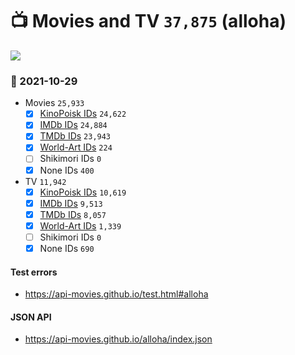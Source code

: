 # :tv: Movies and TV `37,875` (alloha)

<a href="https://API-Movies.github.io"><img src="https://API-Movies.github.io/banner.png?cache"></a>

### :date: 2021-10-29
- Movies `25,933`
  - [x] <a href="https://API-Movies.github.io/alloha/movie_kinopoisk_ids.json">KinoPoisk IDs</a> `24,622`
  - [x] <a href="https://API-Movies.github.io/alloha/movie_imdb_ids.json">IMDb IDs</a> `24,884`
  - [x] <a href="https://API-Movies.github.io/alloha/movie_tmdb_ids.json">TMDb IDs</a> `23,943`
  - [x] <a href="https://API-Movies.github.io/alloha/movie_world_art_ids.json">World-Art IDs</a> `224`
  - [ ] Shikimori IDs `0`
  - [x] None IDs `400`
- TV `11,942`
  - [x] <a href="https://API-Movies.github.io/alloha/tv_kinopoisk_ids.json">KinoPoisk IDs</a> `10,619`
  - [x] <a href="https://API-Movies.github.io/alloha/tv_imdb_ids.json">IMDb IDs</a> `9,513`
  - [x] <a href="https://API-Movies.github.io/alloha/tv_tmdb_ids.json">TMDb IDs</a> `8,057`
  - [x] <a href="https://API-Movies.github.io/alloha/tv_world_art_ids.json">World-Art IDs</a> `1,339`
  - [ ] Shikimori IDs `0`
  - [x] None IDs `690`
#### Test errors
- <a href='https://api-movies.github.io/test.html#alloha'>https://api-movies.github.io/test.html#alloha</a>
#### JSON API
- <a href='https://api-movies.github.io/alloha/index.json'>https://api-movies.github.io/alloha/index.json</a>
